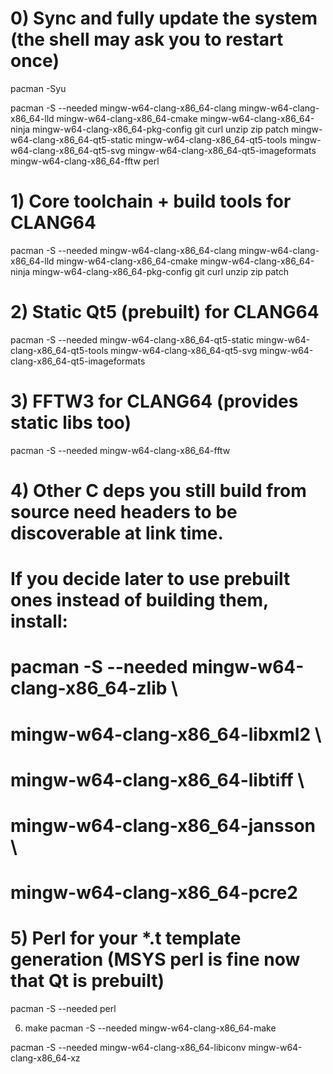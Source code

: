 # 0) Sync and fully update the system (the shell may ask you to restart once)
pacman -Syu

pacman -S --needed mingw-w64-clang-x86_64-clang mingw-w64-clang-x86_64-lld mingw-w64-clang-x86_64-cmake mingw-w64-clang-x86_64-ninja mingw-w64-clang-x86_64-pkg-config git curl unzip zip patch mingw-w64-clang-x86_64-qt5-static mingw-w64-clang-x86_64-qt5-tools mingw-w64-clang-x86_64-qt5-svg mingw-w64-clang-x86_64-qt5-imageformats mingw-w64-clang-x86_64-fftw perl


# 1) Core toolchain + build tools for CLANG64
pacman -S --needed mingw-w64-clang-x86_64-clang mingw-w64-clang-x86_64-lld mingw-w64-clang-x86_64-cmake mingw-w64-clang-x86_64-ninja mingw-w64-clang-x86_64-pkg-config git curl unzip zip patch 

# 2) Static Qt5 (prebuilt) for CLANG64
pacman -S --needed mingw-w64-clang-x86_64-qt5-static mingw-w64-clang-x86_64-qt5-tools mingw-w64-clang-x86_64-qt5-svg mingw-w64-clang-x86_64-qt5-imageformats

# 3) FFTW3 for CLANG64 (provides static libs too)
pacman -S --needed mingw-w64-clang-x86_64-fftw

# 4) Other C deps you still build from source need headers to be discoverable at link time.
#    If you decide later to use prebuilt ones instead of building them, install:
# pacman -S --needed mingw-w64-clang-x86_64-zlib \
#                    mingw-w64-clang-x86_64-libxml2 \
#                    mingw-w64-clang-x86_64-libtiff \
#                    mingw-w64-clang-x86_64-jansson \
#                    mingw-w64-clang-x86_64-pcre2

# 5) Perl for your *.t template generation (MSYS perl is fine now that Qt is prebuilt)
pacman -S --needed perl

6) make
pacman -S --needed mingw-w64-clang-x86_64-make


pacman -S --needed mingw-w64-clang-x86_64-libiconv mingw-w64-clang-x86_64-xz